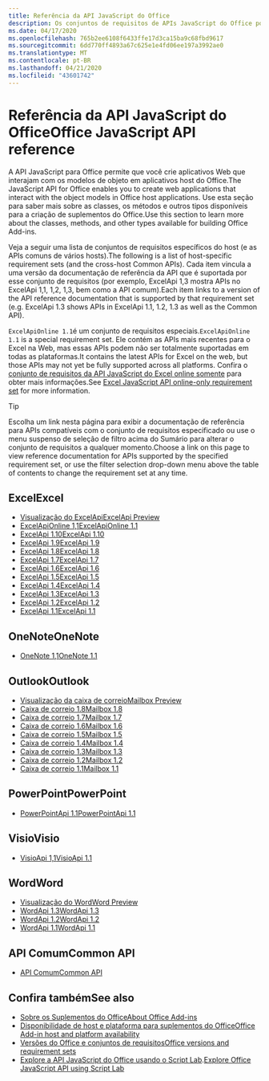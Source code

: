 ```yaml
---
title: Referência da API JavaScript do Office
description: Os conjuntos de requisitos de APIs JavaScript do Office por host.
ms.date: 04/17/2020
ms.openlocfilehash: 765b2ee6108f6433ffe17d3ca15ba9c68fbd9617
ms.sourcegitcommit: 6dd770ff4893a67c625e1e4fd06ee197a3992ae0
ms.translationtype: MT
ms.contentlocale: pt-BR
ms.lasthandoff: 04/21/2020
ms.locfileid: "43601742"
---
```

# <a name="office-javascript-api-reference"></a><span data-ttu-id="ef64f-103">Referência da API JavaScript do Office</span><span class="sxs-lookup"><span data-stu-id="ef64f-103">Office JavaScript API reference</span></span>

<span data-ttu-id="ef64f-104">A API JavaScript para Office permite que você crie aplicativos Web que interajam com os modelos de objeto em aplicativos host do Office.</span><span class="sxs-lookup"><span data-stu-id="ef64f-104">The JavaScript API for Office enables you to create web applications that interact with the object models in Office host applications.</span></span> <span data-ttu-id="ef64f-105">Use esta seção para saber mais sobre as classes, os métodos e outros tipos disponíveis para a criação de suplementos do Office.</span><span class="sxs-lookup"><span data-stu-id="ef64f-105">Use this section to learn more about the classes, methods, and other types available for building Office Add-ins.</span></span>

<span data-ttu-id="ef64f-106">Veja a seguir uma lista de conjuntos de requisitos específicos do host (e as APIs comuns de vários hosts).</span><span class="sxs-lookup"><span data-stu-id="ef64f-106">The following is a list of host-specific requirement sets (and the cross-host Common APIs).</span></span> <span data-ttu-id="ef64f-107">Cada item vincula a uma versão da documentação de referência da API que é suportada por esse conjunto de requisitos (por exemplo, ExcelApi 1,3 mostra APIs no ExcelApi 1,1, 1,2, 1,3, bem como a API comum).</span><span class="sxs-lookup"><span data-stu-id="ef64f-107">Each item links to a version of the API reference documentation that is supported by that requirement set (e.g. ExcelApi 1.3 shows APIs in ExcelApi 1.1, 1.2, 1.3 as well as the Common API).</span></span>

<span data-ttu-id="ef64f-108">`ExcelApiOnline 1.1`é um conjunto de requisitos especiais.</span><span class="sxs-lookup"><span data-stu-id="ef64f-108">`ExcelApiOnline 1.1` is a special requirement set.</span></span> <span data-ttu-id="ef64f-109">Ele contém as APIs mais recentes para o Excel na Web, mas essas APIs podem não ser totalmente suportadas em todas as plataformas.</span><span class="sxs-lookup"><span data-stu-id="ef64f-109">It contains the latest APIs for Excel on the web, but those APIs may not yet be fully supported across all platforms.</span></span> <span data-ttu-id="ef64f-110">Confira o [conjunto de requisitos da API JavaScript do Excel online somente](/office/dev/add-ins/reference/requirement-sets/excel-api-online-requirement-set) para obter mais informações.</span><span class="sxs-lookup"><span data-stu-id="ef64f-110">See [Excel JavaScript API online-only requirement set](/office/dev/add-ins/reference/requirement-sets/excel-api-online-requirement-set) for more information.</span></span>

> [!TIP]
> <span data-ttu-id="ef64f-111">Escolha um link nesta página para exibir a documentação de referência para APIs compatíveis com o conjunto de requisitos especificado ou use o menu suspenso de seleção de filtro acima do Sumário para alterar o conjunto de requisitos a qualquer momento.</span><span class="sxs-lookup"><span data-stu-id="ef64f-111">Choose a link on this page to view reference documentation for APIs supported by the specified requirement set, or use the filter selection drop-down menu above the table of contents to change the requirement set at any time.</span></span>

## <a name="excel"></a><span data-ttu-id="ef64f-112">Excel</span><span class="sxs-lookup"><span data-stu-id="ef64f-112">Excel</span></span>

- [<span data-ttu-id="ef64f-113">Visualização do ExcelApi</span><span class="sxs-lookup"><span data-stu-id="ef64f-113">ExcelApi Preview</span></span>](/javascript/api/excel?view=excel-js-preview)
- [<span data-ttu-id="ef64f-114">ExcelApiOnline 1,1</span><span class="sxs-lookup"><span data-stu-id="ef64f-114">ExcelApiOnline 1.1</span></span>](/javascript/api/excel?view=excel-js-online)
- [<span data-ttu-id="ef64f-115">ExcelApi 1.10</span><span class="sxs-lookup"><span data-stu-id="ef64f-115">ExcelApi 1.10</span></span>](/javascript/api/excel?view=excel-js-1.10)
- [<span data-ttu-id="ef64f-116">ExcelApi 1.9</span><span class="sxs-lookup"><span data-stu-id="ef64f-116">ExcelApi 1.9</span></span>](/javascript/api/excel?view=excel-js-1.9)
- [<span data-ttu-id="ef64f-117">ExcelApi 1.8</span><span class="sxs-lookup"><span data-stu-id="ef64f-117">ExcelApi 1.8</span></span>](/javascript/api/excel?view=excel-js-1.8)
- [<span data-ttu-id="ef64f-118">ExcelApi 1.7</span><span class="sxs-lookup"><span data-stu-id="ef64f-118">ExcelApi 1.7</span></span>](/javascript/api/excel?view=excel-js-1.7)
- [<span data-ttu-id="ef64f-119">ExcelApi 1.6</span><span class="sxs-lookup"><span data-stu-id="ef64f-119">ExcelApi 1.6</span></span>](/javascript/api/excel?view=excel-js-1.6)
- [<span data-ttu-id="ef64f-120">ExcelApi 1.5</span><span class="sxs-lookup"><span data-stu-id="ef64f-120">ExcelApi 1.5</span></span>](/javascript/api/excel?view=excel-js-1.5)
- [<span data-ttu-id="ef64f-121">ExcelApi 1.4</span><span class="sxs-lookup"><span data-stu-id="ef64f-121">ExcelApi 1.4</span></span>](/javascript/api/excel?view=excel-js-1.4)
- [<span data-ttu-id="ef64f-122">ExcelApi 1.3</span><span class="sxs-lookup"><span data-stu-id="ef64f-122">ExcelApi 1.3</span></span>](/javascript/api/excel?view=excel-js-1.3)
- [<span data-ttu-id="ef64f-123">ExcelApi 1.2</span><span class="sxs-lookup"><span data-stu-id="ef64f-123">ExcelApi 1.2</span></span>](/javascript/api/excel?view=excel-js-1.2)
- [<span data-ttu-id="ef64f-124">ExcelApi 1.1</span><span class="sxs-lookup"><span data-stu-id="ef64f-124">ExcelApi 1.1</span></span>](/javascript/api/excel?view=excel-js-1.1)

## <a name="onenote"></a><span data-ttu-id="ef64f-125">OneNote</span><span class="sxs-lookup"><span data-stu-id="ef64f-125">OneNote</span></span>

- [<span data-ttu-id="ef64f-126">OneNote 1,1</span><span class="sxs-lookup"><span data-stu-id="ef64f-126">OneNote 1.1</span></span>](/javascript/api/onenote?view=onenote-js-1.1)

## <a name="outlook"></a><span data-ttu-id="ef64f-127">Outlook</span><span class="sxs-lookup"><span data-stu-id="ef64f-127">Outlook</span></span>

- [<span data-ttu-id="ef64f-128">Visualização da caixa de correio</span><span class="sxs-lookup"><span data-stu-id="ef64f-128">Mailbox Preview</span></span>](/javascript/api/outlook?view=outlook-js-preview)
- [<span data-ttu-id="ef64f-129">Caixa de correio 1.8</span><span class="sxs-lookup"><span data-stu-id="ef64f-129">Mailbox 1.8</span></span>](/javascript/api/outlook?view=outlook-js-1.8)
- [<span data-ttu-id="ef64f-130">Caixa de correio 1.7</span><span class="sxs-lookup"><span data-stu-id="ef64f-130">Mailbox 1.7</span></span>](/javascript/api/outlook?view=outlook-js-1.7)
- [<span data-ttu-id="ef64f-131">Caixa de correio 1.6</span><span class="sxs-lookup"><span data-stu-id="ef64f-131">Mailbox 1.6</span></span>](/javascript/api/outlook?view=outlook-js-1.6)
- [<span data-ttu-id="ef64f-132"> Caixa de correio 1.5</span><span class="sxs-lookup"><span data-stu-id="ef64f-132">Mailbox 1.5</span></span>](/javascript/api/outlook?view=outlook-js-1.5)
- [<span data-ttu-id="ef64f-133"> Caixa de correio 1.4</span><span class="sxs-lookup"><span data-stu-id="ef64f-133">Mailbox 1.4</span></span>](/javascript/api/outlook?view=outlook-js-1.4)
- [<span data-ttu-id="ef64f-134"> Caixa de correio 1.3</span><span class="sxs-lookup"><span data-stu-id="ef64f-134">Mailbox 1.3</span></span>](/javascript/api/outlook?view=outlook-js-1.3)
- [<span data-ttu-id="ef64f-135">Caixa de correio 1.2</span><span class="sxs-lookup"><span data-stu-id="ef64f-135">Mailbox 1.2</span></span>](/javascript/api/outlook?view=outlook-js-1.2)
- [<span data-ttu-id="ef64f-136"> Caixa de correio 1.1</span><span class="sxs-lookup"><span data-stu-id="ef64f-136">Mailbox 1.1</span></span>](/javascript/api/outlook?view=outlook-js-1.1)

## <a name="powerpoint"></a><span data-ttu-id="ef64f-137">PowerPoint</span><span class="sxs-lookup"><span data-stu-id="ef64f-137">PowerPoint</span></span>

- [<span data-ttu-id="ef64f-138">PowerPointApi 1.1</span><span class="sxs-lookup"><span data-stu-id="ef64f-138">PowerPointApi 1.1</span></span>](/javascript/api/powerpoint?view=powerpoint-js-1.1)

## <a name="visio"></a><span data-ttu-id="ef64f-139">Visio</span><span class="sxs-lookup"><span data-stu-id="ef64f-139">Visio</span></span>

- [<span data-ttu-id="ef64f-140">VisioApi 1,1</span><span class="sxs-lookup"><span data-stu-id="ef64f-140">VisioApi 1.1</span></span>](/javascript/api/visio?view=visio-js-1.1)

## <a name="word"></a><span data-ttu-id="ef64f-141">Word</span><span class="sxs-lookup"><span data-stu-id="ef64f-141">Word</span></span>

- [<span data-ttu-id="ef64f-142">Visualização do Word</span><span class="sxs-lookup"><span data-stu-id="ef64f-142">Word Preview</span></span>](/javascript/api/word?view=word-js-preview)
- [<span data-ttu-id="ef64f-143">WordApi 1.3</span><span class="sxs-lookup"><span data-stu-id="ef64f-143">WordApi 1.3</span></span>](/javascript/api/word?view=word-js-1.3)
- [<span data-ttu-id="ef64f-144">WordApi 1.2</span><span class="sxs-lookup"><span data-stu-id="ef64f-144">WordApi 1.2</span></span>](/javascript/api/word?view=word-js-1.2)
- [<span data-ttu-id="ef64f-145">WordApi 1.1</span><span class="sxs-lookup"><span data-stu-id="ef64f-145">WordApi 1.1</span></span>](/javascript/api/word?view=word-js-1.1)

## <a name="common-api"></a><span data-ttu-id="ef64f-146">API Comum</span><span class="sxs-lookup"><span data-stu-id="ef64f-146">Common API</span></span>

- [<span data-ttu-id="ef64f-147">API Comum</span><span class="sxs-lookup"><span data-stu-id="ef64f-147">Common API</span></span>](/javascript/api/office?view=common-js)

## <a name="see-also"></a><span data-ttu-id="ef64f-148">Confira também</span><span class="sxs-lookup"><span data-stu-id="ef64f-148">See also</span></span>

- [<span data-ttu-id="ef64f-149">Sobre os Suplementos do Office</span><span class="sxs-lookup"><span data-stu-id="ef64f-149">About Office Add-ins</span></span>](/office/dev/add-ins/overview)
- [<span data-ttu-id="ef64f-150">Disponibilidade de host e plataforma para suplementos do Office</span><span class="sxs-lookup"><span data-stu-id="ef64f-150">Office Add-in host and platform availability</span></span>](/office/dev/add-ins/overview/office-add-in-availability)
- [<span data-ttu-id="ef64f-151">Versões do Office e conjuntos de requisitos</span><span class="sxs-lookup"><span data-stu-id="ef64f-151">Office versions and requirement sets</span></span>](/office/dev/add-ins/develop/office-versions-and-requirement-sets)
- <span data-ttu-id="ef64f-152">[Explore a API JavaScript do Office usando o Script Lab](/office/dev/add-ins/overview/explore-with-script-lab).</span><span class="sxs-lookup"><span data-stu-id="ef64f-152">[Explore Office JavaScript API using Script Lab](/office/dev/add-ins/overview/explore-with-script-lab)</span></span>
